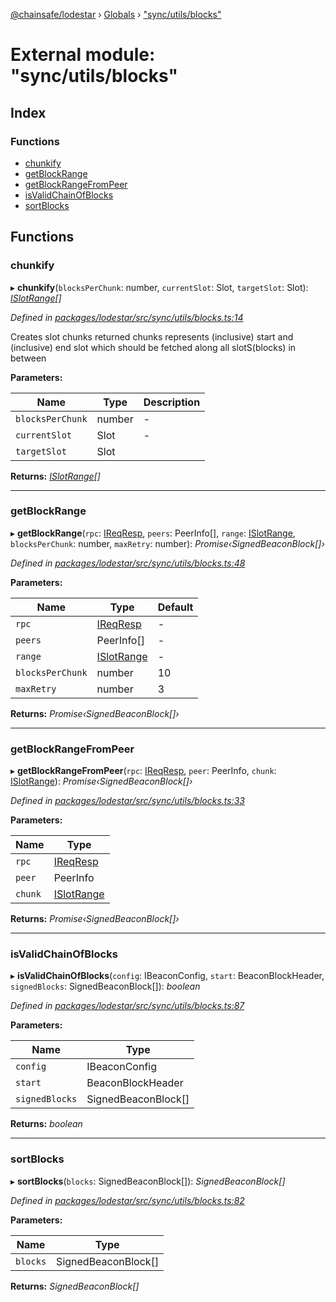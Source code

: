 [@chainsafe/lodestar](../README.md) › [Globals](../globals.md) › ["sync/utils/blocks"](_sync_utils_blocks_.md)

# External module: "sync/utils/blocks"

## Index

### Functions

* [chunkify](_sync_utils_blocks_.md#chunkify)
* [getBlockRange](_sync_utils_blocks_.md#getblockrange)
* [getBlockRangeFromPeer](_sync_utils_blocks_.md#getblockrangefrompeer)
* [isValidChainOfBlocks](_sync_utils_blocks_.md#isvalidchainofblocks)
* [sortBlocks](_sync_utils_blocks_.md#sortblocks)

## Functions

###  chunkify

▸ **chunkify**(`blocksPerChunk`: number, `currentSlot`: Slot, `targetSlot`: Slot): *[ISlotRange](../interfaces/_sync_interface_.islotrange.md)[]*

*Defined in [packages/lodestar/src/sync/utils/blocks.ts:14](https://github.com/ChainSafe/lodestar/blob/aa20a3b/packages/lodestar/src/sync/utils/blocks.ts#L14)*

Creates slot chunks returned chunks represents (inclusive) start and (inclusive) end slot
which should be fetched along all slotS(blocks) in between

**Parameters:**

Name | Type | Description |
------ | ------ | ------ |
`blocksPerChunk` | number | - |
`currentSlot` | Slot | - |
`targetSlot` | Slot |   |

**Returns:** *[ISlotRange](../interfaces/_sync_interface_.islotrange.md)[]*

___

###  getBlockRange

▸ **getBlockRange**(`rpc`: [IReqResp](../interfaces/_network_interface_.ireqresp.md), `peers`: PeerInfo[], `range`: [ISlotRange](../interfaces/_sync_interface_.islotrange.md), `blocksPerChunk`: number, `maxRetry`: number): *Promise‹SignedBeaconBlock[]›*

*Defined in [packages/lodestar/src/sync/utils/blocks.ts:48](https://github.com/ChainSafe/lodestar/blob/aa20a3b/packages/lodestar/src/sync/utils/blocks.ts#L48)*

**Parameters:**

Name | Type | Default |
------ | ------ | ------ |
`rpc` | [IReqResp](../interfaces/_network_interface_.ireqresp.md) | - |
`peers` | PeerInfo[] | - |
`range` | [ISlotRange](../interfaces/_sync_interface_.islotrange.md) | - |
`blocksPerChunk` | number | 10 |
`maxRetry` | number | 3 |

**Returns:** *Promise‹SignedBeaconBlock[]›*

___

###  getBlockRangeFromPeer

▸ **getBlockRangeFromPeer**(`rpc`: [IReqResp](../interfaces/_network_interface_.ireqresp.md), `peer`: PeerInfo, `chunk`: [ISlotRange](../interfaces/_sync_interface_.islotrange.md)): *Promise‹SignedBeaconBlock[]›*

*Defined in [packages/lodestar/src/sync/utils/blocks.ts:33](https://github.com/ChainSafe/lodestar/blob/aa20a3b/packages/lodestar/src/sync/utils/blocks.ts#L33)*

**Parameters:**

Name | Type |
------ | ------ |
`rpc` | [IReqResp](../interfaces/_network_interface_.ireqresp.md) |
`peer` | PeerInfo |
`chunk` | [ISlotRange](../interfaces/_sync_interface_.islotrange.md) |

**Returns:** *Promise‹SignedBeaconBlock[]›*

___

###  isValidChainOfBlocks

▸ **isValidChainOfBlocks**(`config`: IBeaconConfig, `start`: BeaconBlockHeader, `signedBlocks`: SignedBeaconBlock[]): *boolean*

*Defined in [packages/lodestar/src/sync/utils/blocks.ts:87](https://github.com/ChainSafe/lodestar/blob/aa20a3b/packages/lodestar/src/sync/utils/blocks.ts#L87)*

**Parameters:**

Name | Type |
------ | ------ |
`config` | IBeaconConfig |
`start` | BeaconBlockHeader |
`signedBlocks` | SignedBeaconBlock[] |

**Returns:** *boolean*

___

###  sortBlocks

▸ **sortBlocks**(`blocks`: SignedBeaconBlock[]): *SignedBeaconBlock[]*

*Defined in [packages/lodestar/src/sync/utils/blocks.ts:82](https://github.com/ChainSafe/lodestar/blob/aa20a3b/packages/lodestar/src/sync/utils/blocks.ts#L82)*

**Parameters:**

Name | Type |
------ | ------ |
`blocks` | SignedBeaconBlock[] |

**Returns:** *SignedBeaconBlock[]*
